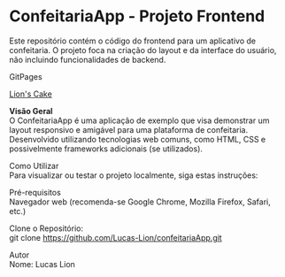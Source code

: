 # ConfeitariaApp - Projeto Frontend
Este repositório contém o código do frontend para um aplicativo de confeitaria. O projeto foca na criação do layout e da interface do usuário, não incluindo funcionalidades de backend. <br>

GitPages <br>

<a href="https://lucas-lion.github.io/confeitariaApp/website/index.html">Lion's Cake</a> <br>

<strong>Visão Geral</strong> <br>
O ConfeitariaApp é uma aplicação de exemplo que visa demonstrar um layout responsivo e amigável para uma plataforma de confeitaria. Desenvolvido utilizando tecnologias web comuns, como HTML, CSS e possivelmente frameworks adicionais (se utilizados). <br>

Como Utilizar <br>
Para visualizar ou testar o projeto localmente, siga estas instruções: <br>

Pré-requisitos <br>
Navegador web (recomenda-se Google Chrome, Mozilla Firefox, Safari, etc.) <br>

Clone o Repositório: <br>
git clone https://github.com/Lucas-Lion/confeitariaApp.git <br>


Autor <br>
Nome: Lucas Lion
